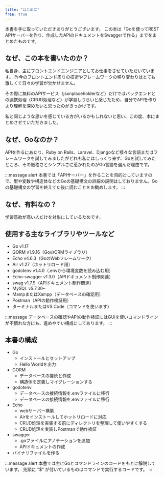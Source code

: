 ```yaml
---
title: "はじめに"
free: true
---
```


本書を手に取っていただきありがとうございます。
この本は「Goを使ってREST APIサーバーを作り、作成したAPIのドキュメントをSwaggerで作る」までをまとめたものです。

## なぜ、この本を書いたのか？
私自身、主にフロントエンドエンジニアとしてお仕事をさせていただいています。
昨今のフロントエンド周りの技術やフレームワークの移り変わりはとても激しくて日々の学習が欠かせません。

その際に無料のAPIサービス（jsonplaceholderなど）だけではバックエンドとの連携処理（CRUD処理など）が学習しづらいと感じたため、自分でAPIを作りより理解を深めたいと思ったのがきっかけです。

私と同じような思いを感じている方がいるかもしれないと思い、この度、本にまとめさせていただきました。

## なぜ、Goなのか？
APIを作るにあたり、Ruby on Rails、Laravel、Djangoなど様々な言語またはフレームワークを試してみましたがどれも私にはしっくり来ず、Goを試してみたところ、その厳格さとシンプルさに惹かれたのがGo言語を選んだ理由です。

:::message alert
本書では「APIサーバー」を作ることを目的としていますので、型や変数や構造体などのGoの基礎構文の詳細の説明はしておりません。Goの基礎構文の学習を終えてた後に読むことをお勧めします。
:::

## なぜ、有料なの？
学習意欲が高い人だけを対象にしているためです。

## 使用する主なライブラリやツールなど
- Go v1.17
- GORM v1.9.16（GoのORMライブラリ）
- Echo v4.6.3（GoのWebフレームワーク）
- Air v1.27（ホットリロード用）
- godotenv v1.4.0（.envから環境変数を読み込む用）
- Echo-swagger v1.3.0（APIドキュメント制作関連）
- swag v1.7.9（APIドキュメント制作関連）
- MySQL v5.7.30~
- MampまたはXampp（データベースの確認用）
- Postman（APIの動作検証用）
- ターミナルまたはVS Code（コマンドを使います）

:::message
データベースの確認やAPIの動作検証にはGUIを使いコマンドラインが不慣れな方にも、進めやすい構成にしてあります。
:::

## 本書の構成
- Go
  - インストールとセットアップ
  - Hello Worldを出力
- GORM
  - データベースの接続と作成
  - 構造体を定義しマイグレーションする
- godotenv
  - データベースの接続情報を.envファイルに移行
  - データベースの接続情報を.envファイルに移行
- Echo
  - webサーバー構築
  - Airをインストールしてホットリロードに対応
  - CRUD処理を実装する前にディレクトリを整理して使いやすくする
  - CRUD処理を実装しPostmanで動作検証
- swagger
  - .goファイルにアノテーションを追加
  - APIドキュメントの作成
- バイナリファイルを作る

:::message alert
本書では主にGoとコマンドラインのコードをもとに解説しています。
先頭に "$" が付いているものはコマンドで実行するコードです。
:::
